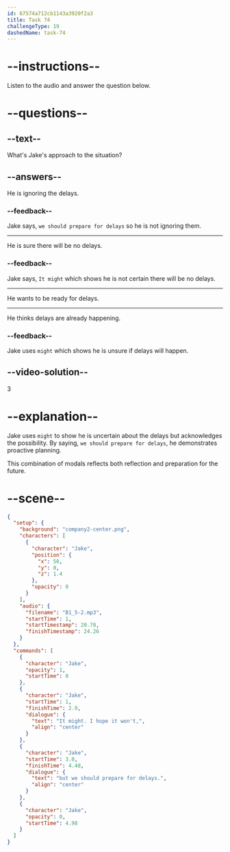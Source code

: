 ```yaml
---
id: 67574a712cb1143a3920f2a3
title: Task 74
challengeType: 19
dashedName: task-74
---
```

<!-- (Audio) Jake: It might. I hope it won't, but we should prepare for delays. -->

# --instructions--

Listen to the audio and answer the question below.

# --questions--

## --text--

What's Jake's approach to the situation?

## --answers--

He is ignoring the delays.

### --feedback--

Jake says, `we should prepare for delays` so he is not ignoring them.

---

He is sure there will be no delays.

### --feedback--

Jake says, `It might` which shows he is not certain there will be no delays.

---

He wants to be ready for delays.

---

He thinks delays are already happening.

### --feedback--

Jake uses `might` which shows he is unsure if delays will happen.

## --video-solution--

3

# --explanation--

Jake uses `might` to show he is uncertain about the delays but acknowledges the possibility. By saying, `we should prepare for delays`, he demonstrates proactive planning. 

This combination of modals reflects both reflection and preparation for the future.

# --scene--

```json
{
  "setup": {
    "background": "company2-center.png",
    "characters": [
      {
        "character": "Jake",
        "position": {
          "x": 50,
          "y": 0,
          "z": 1.4
        },
        "opacity": 0
      }
    ],
    "audio": {
      "filename": "B1_5-2.mp3",
      "startTime": 1,
      "startTimestamp": 20.78,
      "finishTimestamp": 24.26
    }
  },
  "commands": [
    {
      "character": "Jake",
      "opacity": 1,
      "startTime": 0
    },
    {
      "character": "Jake",
      "startTime": 1,
      "finishTime": 2.9,
      "dialogue": {
        "text": "It might. I hope it won't,",
        "align": "center"
      }
    },
    {
      "character": "Jake",
      "startTime": 3.0,
      "finishTime": 4.48,
      "dialogue": {
        "text": "but we should prepare for delays.",
        "align": "center"
      }
    },
    {
      "character": "Jake",
      "opacity": 0,
      "startTime": 4.98
    }
  ]
}
```
